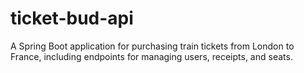# ticket-bud-api
A Spring Boot application for purchasing train tickets from London to France, including endpoints for managing users, receipts, and seats.
